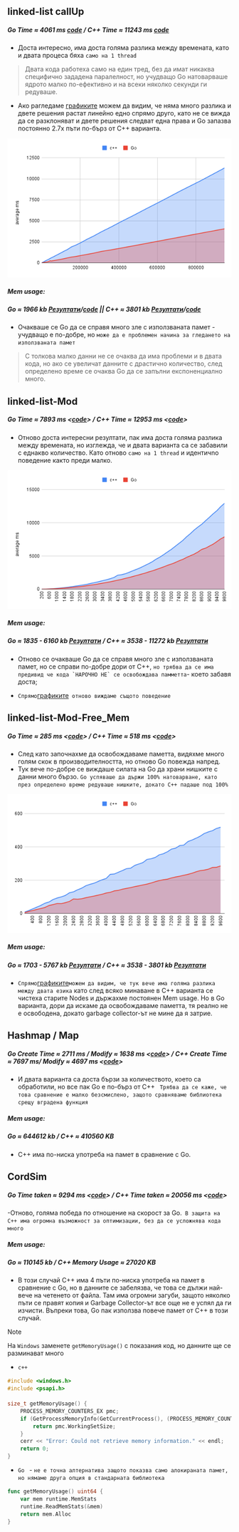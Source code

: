 ## linked-list callUp
##### Go Time ≈ 4061 ms [code](https://github.com/aleks20905/school/blob/main/benches/linkList/main.go)  / C++ Time ≈ 11243   ms [code](https://github.com/aleks20905/school/blob/main/benches/linkList/link.cpp)
- Доста интересно, има доста голяма разлика между времената, като и двата процеса бяха ``само на 1 thread``

> Двата кода работеха само на един тред, без да имат никаква специфично зададена паралелност, но учудващо Go натоварваше ядрото малко по-ефективно и на всеки няколко секунди ги редуваше.

- Ако рагледаме [графиките](https://docs.google.com/spreadsheets/d/12OKOfTIwt9B8t7XGaPYjhSUlAdayeMEGszysIuUacpU/edit?usp=sharing) можем да видим, че няма много разлика и двете решения растат линейно едно спрямо друго, като не се вижда да се разклоняват и двете решения следват една права и Go запазва постоянно 2.7x пъти по-бърз от C++ варианта.

![screenshot](./assets/linked_list.png)

##### Mem usage:

##### Go ≈ 1966 kb [Резултати](https://github.com/aleks20905/school/blob/main/benches/linkList_info/main_result)/[code](https://github.com/aleks20905/school/blob/main/benches/linkList_info/main.go) || C++ ≈ 3801 kb [Резултати](https://github.com/aleks20905/school/blob/main/benches/linkList_info/link_result)/[code](https://github.com/aleks20905/school/blob/main/benches/linkList_info/link.cpp) 

- Очакваше се Go да се справя много зле с използваната памет - учудващо е по-добре, но ``може да е проблемен начина за гледането на използваната памет``


> С толкова малко данни не се очаква да има проблеми и в двата кода, но ако се увеличат данните с драстично количество, след определено време се очаква Go да се запълни експоненциално много.





## linked-list-Mod
##### Go Time ≈ 7893 ms <[code](https://github.com/aleks20905/school/blob/main/benches/linkListModif/main.go)>  / C++ Time ≈ 12953 ms <[code](https://github.com/aleks20905/school/blob/main/benches/linkListModif/link.cpp)>
- Отново доста интересни резултати, пак има доста голяма разлика между времената, но изглежда, че и двата варианта са се забавили с еднакво количество. Като отново ``само на 1 thread`` и идентичno поведение както преди малко.

![screenshot](./assets/linked_list_mod.png)

##### Mem usage:

##### Go ≈ 1835 - 6160 kb [Резултати](https://github.com/aleks20905/school/blob/main/benches/linkListModif/main_result)  /  C++ ≈ 3538 - 11272 kb [Резултати](https://github.com/aleks20905/school/blob/main/benches/linkListModif/link_result)

- Отново се очакваше Go да се справя много зле с използваната памет, но се справи по-добре дори от C++, ``но трябва да се има предивид че кода `НАРОЧНО НЕ` се освобождава памметта``- което забавя доста; 

-  `` Спрямо ``[графиките](https://docs.google.com/spreadsheets/d/12OKOfTIwt9B8t7XGaPYjhSUlAdayeMEGszysIuUacpU/edit#gid=1530631332)`` отново виждаме същото поведение`` 


## linked-list-Mod-Free_Mem
##### Go Time ≈ 285 ms <[code](https://github.com/aleks20905/school/blob/main/benches/linkListModif_freeMem/main.go)>  / C++ Time ≈ 518 ms <[code](https://github.com/aleks20905/school/blob/main/benches/linkListModif_freeMem/link.cpp)>

- След като започнахме да освобождаваме паметта, видяхме много голям скок в производителността, но отново Go повежда напред.
- Тук вече по-добре се виждаше силата на Go да храни нишките с данни много бързо. `` Go успяваше да държи 100% натоварване, като през определено време редуваше нишките, докато C++ падаше под 100% `` 

![screenshot](./assets/linked_list_mod_free.png)

##### Mem usage:

##### Go ≈ 1703 - 5767 kb [Резултати](https://github.com/aleks20905/school/blob/main/benches/linkListModif_freeMem/main_result)  /  C++ ≈ 3538 - 3801 kb [Резултати](https://github.com/aleks20905/school/blob/main/benches/linkListModif_freeMem/link_result)


-  `` Спрямо ``[графиките](https://docs.google.com/spreadsheets/d/12OKOfTIwt9B8t7XGaPYjhSUlAdayeMEGszysIuUacpU/edit#gid=36193127)``можем да видим, че тук вече има голяма разлика между двата езика`` като след всяко минаване в C++ варианта се чистеха старите Nodes и държахме постоянен Mem usage. Но в Go варианта, дори да искаме да освобождаваме паметта, тя реално не е освободена, докато garbage collector-ът не мине да я затрие.

## Hashmap / Map

##### Go Create Time ≈ 2711 ms / Modify ≈ 1638 ms <[code](https://github.com/aleks20905/school/blob/main/benches/hashmap/main.go)>  / C++ Create Time ≈ 7697 ms/ Modify ≈ 4697 ms <[code](https://github.com/aleks20905/school/blob/main/benches/hashmap/hashmap.cpp)>
- И двата варианта са доста бързи за количеството, което са обработили, но все пак Go е по-бърз от C++ `` Трябва да се каже, че това сравнение е малко безсмислено, защото сравняваме библиотека срещу вградена функция``



##### Mem usage:

##### Go ≈ 644612 kb  /  C++ ≈ 410560 KB

- C++ има по-ниска употреба на памет в сравнение с Go.


## CordSim 

##### Go Time taken ≈ 9294 ms <[code](https://github.com/aleks20905/school/blob/main/benches/cordSim/main.go)>  / C++ Time taken ≈ 20056 ms <[code](https://github.com/aleks20905/school/blob/main/benches/cordSim/game.cpp)>
-Отново, голяма победа по отношение на скорост за Go.`` В защита на C++ има огромна възможност за оптимизации, без да се усложнява кода много``



##### Mem usage:

##### Go ≈ 110145 kb /  C++ Memory Usage ≈ 27020 KB

- В този случай C++ има 4 пъти по-ниска употреба на памет в сравнение с Go, но в данните се забелязва, че това се дължи най-вече на четенето от файла. Там има огромни загуби, защото няколко пъти се правят копия и Garbage Collector-ът все още не е успял да ги изчисти. Въпреки това, Go пак използва повече памет от C++ в този случай.



> [!NOTE]
> На ``Windows`` заменете ``getMemoryUsage()`` с показания код, но данните ще се разминават много
* ``c++``
```c++
#include <windows.h>
#include <psapi.h>

size_t getMemoryUsage() {
    PROCESS_MEMORY_COUNTERS_EX pmc;
    if (GetProcessMemoryInfo(GetCurrentProcess(), (PROCESS_MEMORY_COUNTERS*)&pmc, sizeof(pmc))) {
        return pmc.WorkingSetSize;
    }
    cerr << "Error: Could not retrieve memory information." << endl;
    return 0;
}
```
- ``Go `` - ``не е точна алтернатива защото показва само алокираната памет, но нямаме друга опция в стандарната библиотека``
```Go
func getMemoryUsage() uint64 {
    var mem runtime.MemStats
    runtime.ReadMemStats(&mem)
    return mem.Alloc
}

```
